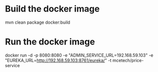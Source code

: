 # Build the docker image
mvn clean package docker:build

# Run the docker image
docker run -d -p 8080:8080 -e "ADMIN_SERVICE_URL=192.168.59.103" -e "EUREKA_URL=http://192.168.59.103:8761/eureka/" -t mcetech/price-service
